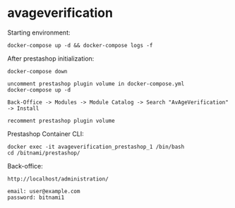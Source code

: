 # avageverification

Starting environment:
```
docker-compose up -d && docker-compose logs -f
```

After prestashop initialization:
```
docker-compose down

uncomment prestashop plugin volume in docker-compose.yml 
docker-compose up -d

Back-Office -> Modules -> Module Catalog -> Search "AvAgeVerification" -> Install

recomment prestashop plugin volume
```

Prestashop Container CLI:
```
docker exec -it avageverification_prestashop_1 /bin/bash
cd /bitnami/prestashop/
```

Back-office:
```
http://localhost/administration/

email: user@example.com
password: bitnami1
```

